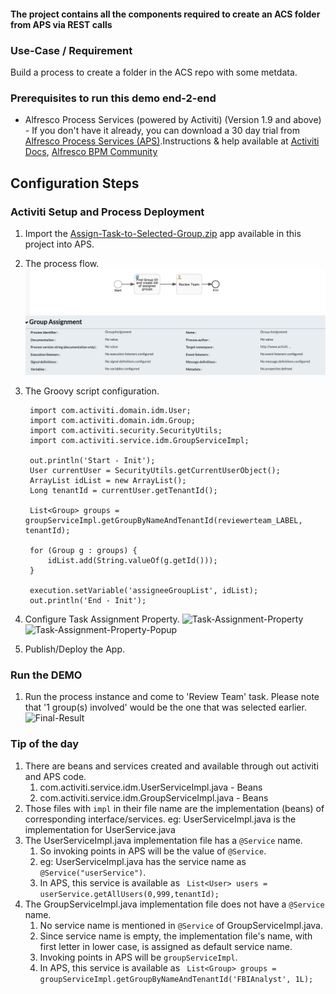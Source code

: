 #### The project contains all the components required to create an ACS folder from APS via REST calls

### Use-Case / Requirement
Build a process to create a folder in the ACS repo with some metdata.


### Prerequisites to run this demo end-2-end

* Alfresco Process Services (powered by Activiti) (Version 1.9 and above) - If you don't have it already, you can download a 30 day trial from [Alfresco Process Services (APS)](https://www.alfresco.com/products/business-process-management/alfresco-activiti).Instructions & help available at [Activiti Docs](http://docs.alfresco.com/activiti/docs/), [Alfresco BPM Community](https://community.alfresco.com/community/bpm)


## Configuration Steps

### Activiti Setup and Process Deployment
1. Import the [Assign-Task-to-Selected-Group.zip](Assign-Task-to-Selected-Group.zip) app available in this project into APS.
2. The process flow.  ![Process-Flow](Process-Flow.png)
3. The Groovy script configuration. 
   ```
    import com.activiti.domain.idm.User;
    import com.activiti.domain.idm.Group;
    import com.activiti.security.SecurityUtils;
    import com.activiti.service.idm.GroupServiceImpl;

    out.println('Start - Init');
    User currentUser = SecurityUtils.getCurrentUserObject();
    ArrayList idList = new ArrayList(); 
    Long tenantId = currentUser.getTenantId();

    List<Group> groups = groupServiceImpl.getGroupByNameAndTenantId(reviewerteam_LABEL, tenantId);

    for (Group g : groups) {
        idList.add(String.valueOf(g.getId()));
    }

    execution.setVariable('assigneeGroupList', idList);
    out.println('End - Init');
    ```

4. Configure Task Assignment Property. 
   ![Task-Assignment-Property](Task-Assignment-Property.png)
   ![Task-Assignment-Property-Popup](Task-Assignment-Property-Popup.png)
   
5. Publish/Deploy the App.


### Run the DEMO
1. Run the process instance and come to 'Review Team' task. Please note that '1 group(s) involved' would be the one that was selected earlier.
    ![Final-Result](Final-Result.png)

### Tip of the day
1. There are beans and services created and available through out activiti and APS code. 
   1. com.activiti.service.idm.UserServiceImpl.java - Beans
   2. com.activiti.service.idm.GroupServiceImpl.java - Beans
2. Those files with `impl` in their file name are the implementation (beans) of corresponding interface/services. 
   eg: UserServiceImpl.java is the implementation for UserService.java
3. The UserServiceImpl.java implementation file has a `@Service` name. 
   1. So invoking points in APS will be the value of `@Service`.
   2. eg: UserServiceImpl.java has the service name as `@Service("userService")`. 
   3. In APS, this service is available as ` List<User> users = userService.getAllUsers(0,999,tenantId);`
4. The GroupServiceImpl.java implementation file does not have a `@Service` name. 
   1. No service name is mentioned in `@Service` of GroupServiceImpl.java. 
   2. Since service name is empty, the implementation file's name, with first letter in lower case, is assigned as default service name.
   3. Invoking points in APS will be `groupServiceImpl`.
   4. In APS, this service is available as ` List<Group> groups = groupServiceImpl.getGroupByNameAndTenantId('FBIAnalyst', 1L);`

